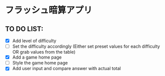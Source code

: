 # フラッシュ暗算アプリ
## TO DO LIST:
- [x] Add level of difficulty 
- [ ] Set the difficulty accordingly (Either set preset values for each difficulty OR grab values from the table)
- [x] Add a game home page
- [ ] Style the game home page
- [x] Add user input and compare answer with actual total